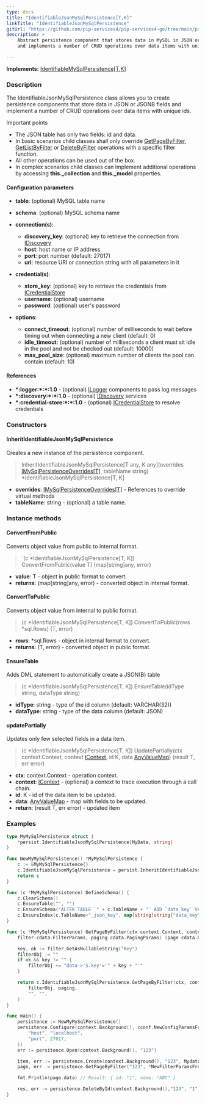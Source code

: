```yaml
---
type: docs
title: "IdentifiableJsonMySqlPersistence[T,K]"
linkTitle: "IdentifiableJsonMySqlPersistence"
gitUrl: "https://github.com/pip-services4/pip-services4-go/tree/main/pip-services4-mysql-go"
description: >
    Abstract persistence component that stores data in MySQL in JSON or JSONB fields
    and implements a number of CRUD operations over data items with unique ids.

---
```


**Implements:** [IdentifiableMySqlPersistence[T,K]](../identifiable_mysql_persistence)

### Description

The IdentifiableJsonMySqlPersistence class allows you to create persistence components that store data in JSON or JSONB fields and implement a number of CRUD operations over data items with unique ids.

Important points

- The JSON table has only two fields: id and data.
- In basic scenarios child classes shall only override [GetPageByFilter](../mysql_persistence/#getpagebyfilter), [GetListByFilter](../mysql_persistence/#getlistbyfilter) or [DeleteByFilter](../mysql_persistence/#deletebyfilter) operations with a specific filter function. 
- All other operations can be used out of the box. 
- In complex scenarios child classes can implement additional operations by accessing **this._collection** and **this._model** properties.


#### Configuration parameters

- **table**: (optional) MySQL table name
- **schema**: (optional) MySQL schema name

- **connection(s)**:    
    - **discovery_key**: (optional) key to retrieve the connection from [IDiscovery](../../../config/connect/idiscovery)
    - **host**: host name or IP address
    - **port**: port number (default: 27017)
    - **uri**: resource URI or connection string with all parameters in it

- **credential(s)**:    
    - **store_key**: (optional) key to retrieve the credentials from [ICredentialStore](../../../components/auth/icredential_store)
    - **username**: (optional) username
    - **password**: (optional) user's password

- **options**:
    - **connect_timeout**: (optional) number of milliseconds to wait before timing out when connecting a new client (default: 0)
    - **idle_timeout**: (optional) number of milliseconds a client must sit idle in the pool and not be checked out (default: 10000)
    - **max_pool_size**: (optional) maximum number of clients the pool can contain (default: 10)


#### References
- **\*:logger:\*:\*:1.0** - (optional) [ILogger](../../../observability/log/ilogger) components to pass log messages
- **\*:discovery:\*:\*:1.0** - (optional) [IDiscovery](../../../config/connect/idiscovery) services
- **\*:credential-store:\*:\*:1.0** - (optional) [ICredentialStore](../../../config/auth/icredential_store) to resolve credentials



### Constructors

#### InheritIdentifiableJsonMySqlPersistence
Creates a new instance of the persistence component.

> InheritIdentifiableJsonMySqlPersistence[T any, K any](overrides [IMySqlPersistenceOverrides[T]](../imysql_persistence_overrides), tableName string) *IdentifiableJsonMySqlPersistence[T, K]

- **overrides**: [IMySqlPersistenceOverrides[T]](../imysql_persistence_overrides) - References to override virtual methods
- **tableName**: string - (optional) a table name.


### Instance methods

#### ConvertFromPublic
Converts object value from public to internal format.

> `(c *IdentifiableJsonMySqlPersistence[T, K]) ConvertFromPublic(value T) (map[string]any, error)

- **value**: T - object in public format to convert.
- **returns**: (map[string]any, error) - converted object in internal format.


#### ConvertToPublic
Converts object value from internal to public format.

> (c *IdentifiableJsonMySqlPersistence[T, K]) ConvertToPublic(rows *sql.Rows) (T, error)

- **rows**: *sql.Rows - object in internal format to convert.
- **returns**: (T, error) - converted object in public format.


#### EnsureTable
Adds DML statement to automatically create a JSON(B) table

> (c *IdentifiableJsonMySqlPersistence[T, K]) EnsureTable(idType string, dataType string)

- **idType**: string - type of the id column (default: VARCHAR(32))
- **dataType**: string - type of the data column (default: JSON)


#### updatePartially
Updates only few selected fields in a data item.

> (c *IdentifiableJsonMySqlPersistence[T, K]) UpdatePartially(ctx context.Context, context [IContext](../../../components/context/icontext), id K, data [AnyValueMap](../../../commons/data/any_value_map)) (result T, err error)

- **ctx**: context.Context - operation context.
- **context**: [IContext](../../../components/context/icontext) - (optional) a context to trace execution through a call chain.
- **id**: K - id of the data item to be updated.
- **data**: [AnyValueMap](../../../commons/data/any_value_map) - map with fields to be updated.
- **return**: (result T, err error) - updated item

### Examples

```go
type MyMySqlPersistence struct {
	*persist.IdentifiableJsonMySqlPersistence[MyData, string]
}

func NewMyMySqlPersistence() *MyMySqlPersistence {
	c := &MyMySqlPersistence{}
	c.IdentifiableJsonMySqlPersistence = persist.InheritIdentifiableJsonMySqlPersistence[MyData, string](c, "mydata")
	return c
}

func (c *MyMySqlPersistence) DefineSchema() {
	c.ClearSchema()
	c.EnsureTable("", "")
	c.EnsureSchema("ALTER TABLE `" + c.TableName + "` ADD `data_key` VARCHAR(50) AS (JSON_UNQUOTE(`data`->\"$.key\"))")
	c.EnsureIndex(c.TableName+"_json_key", map[string]string{"data_key": "1"}, map[string]string{"unique": "true"})
}

func (c *MyMySqlPersistence) GetPageByFilter(ctx context.Context, context IContext,
	filter cdata.FilterParams, paging cdata.PagingParams) (page cdata.DataPage[MyData], err error) {

	key, ok := filter.GetAsNullableString("Key")
	filterObj := ""
	if ok && key != "" {
		filterObj += "data->'$.key'='" + key + "'"
	}

	return c.IdentifiableJsonMySqlPersistence.GetPageByFilter(ctx, context,
		filterObj, paging,
		"", "",
	)
}

func main() {
	persistence := NewMyMySqlPersistence()
	persistence.Configure(context.Background(), cconf.NewConfigParamsFromTuples(
		"host", "localhost",
		"port", 27017,
	))
	err := persitence.Open(context.Background(), "123")

	item, err := persistence.Create(context.Background(), "123", Mydata{Id: "1", Name: "ABC"})
	page, err := persistence.GetPageByFilter("123", *NewFilterParamsFromTuples("name", "ABC"), nil)

	fmt.Println(page.data) // Result: { id: "1", name: "ABC" }

	res, err := persistence.DeleteById(context.Background(),"123", "1")
}

```

